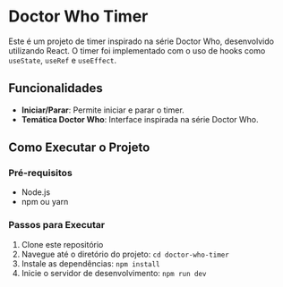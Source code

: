 # Doctor Who Timer

Este é um projeto de timer inspirado na série Doctor Who, desenvolvido utilizando React. O timer foi implementado com o uso de hooks como `useState`, `useRef` e `useEffect`.

## Funcionalidades

- **Iniciar/Parar**: Permite iniciar e parar o timer.
- **Temática Doctor Who**: Interface inspirada na série Doctor Who.

## Como Executar o Projeto

### Pré-requisitos

- Node.js
- npm ou yarn

### Passos para Executar

1. Clone este repositório
2. Navegue até o diretório do projeto:
   `cd doctor-who-timer`
3. Instale as dependências:
   `npm install`
4. Inicie o servidor de desenvolvimento:
   `npm run dev`
